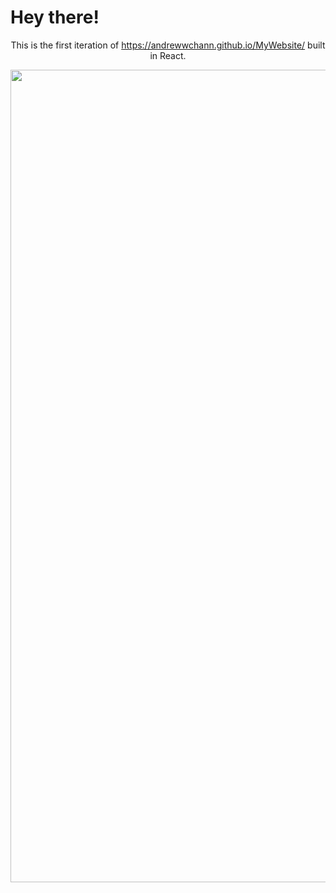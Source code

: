 <h1>Hey there!</h1>

<p align="center">
    This is the first iteration of <a href="https://andrewwchann.github.io/MyWebsite/">https://andrewwchann.github.io/MyWebsite/</a> built in React.
 </p>
 
<img src="./landing_page.png" width="1300">